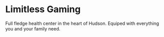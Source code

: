 # Limitless Gaming

Full fledge health center in the heart of Hudson. Equiped with everything you and your family need.
